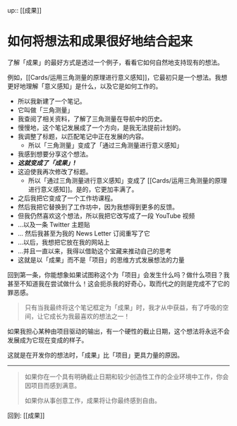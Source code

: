 up:: [[成果]]

# 如何将想法和成果很好地结合起来

了解「成果」的最好方式是透过一个例子，看看它如何自然地支持现有的想法。

例如，[[Cards/运用三角测量的原理进行意义感知]]，它最初只是一个想法。我想更好地理解「意义感知」是什么，以及它是如何工作的。

- 所以我新建了一个笔记。
- 它叫做「三角测量」
- 我查阅了相关资料，了解了三角测量在导航中的历史。
- 慢慢地，这个笔记发展成了一个方向，是我无法提前计划的。
- 我调整了标题，以匹配笔记中正在发展的内容。
    - 所以「三角测量」变成了「通过三角测量进行意义感知」
- 我感到想要分享这个想法。
- ***这就变成了「成果」!***
- 这迫使我再次修改了标题。
	- 所以「通过三角测量进行意义感知」变成了 [[Cards/运用三角测量的原理进行意义感知]]。是的，它更加丰满了。
- 之后我把它变成了一个工作坊课程。
- 然后我把它替换到了工作坊中，因为我想得到更多的反馈。
- 但我仍然喜欢这个想法，所以我把它改写成了一段 YouTube 视频
- ...以及一条 Twitter 主题贴
- ... 然后我甚至为我的 News Letter 订阅重写了它
- ...以后，我想把它放在我的网站上
- ...并且一直以来，我得以借助这个宝藏来推动自己的思考
- 这就是以「成果」而不是「项目」的思维方式发展想法的力量

回到第一条，你能想象如果试图称这个为「项目」会发生什么吗？做什么项目？我甚至不知道我在尝试做什么！这会扼杀我的好奇心，取而代之的则是完成不了它的罪恶感。

> 只有当我最终将这个笔记框定为「成果」时，我才从中获益，有了呼吸的空间，让它成长为我最喜欢的想法之一！

如果我担心某种由项目驱动的输出，有一个硬性的截止日期，这个想法将永远不会发展成为它现在变成的样子。

这就是在开发你的想法时，「成果」比「项目」更具力量的原因。

---

> 如果你在一个具有明确截止日期和较少创造性工作的企业环境中工作，你会因项目而感到满意。
>
> 如果你从事创意工作，成果将让你最终感到自由。

回到: [[成果]]
